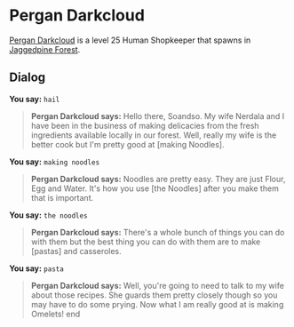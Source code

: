 # Pergan Darkcloud



[Pergan Darkcloud](/npc/181179) is a level 25 Human Shopkeeper that spawns in [Jaggedpine Forest](/zone/181).



## Dialog

**You say:** `hail`



>**Pergan Darkcloud says:** Hello there, Soandso. My wife Nerdala and I have been in the business of making delicacies from the fresh ingredients available locally in our forest. Well, really my wife is the better cook but I'm pretty good at [making Noodles].

**You say:** `making noodles`



>**Pergan Darkcloud says:** Noodles are pretty easy. They are just Flour, Egg and Water. It's how you use [the Noodles] after you make them that is important.

**You say:** `the noodles`



>**Pergan Darkcloud says:** There's a whole bunch of things you can do with them but the best thing you can do with them are to make [pastas] and casseroles.

**You say:** `pasta`



>**Pergan Darkcloud says:** Well, you're going to need to talk to my wife about those recipes. She guards them pretty closely though so you may have to do some prying. Now what I am really good at is making Omelets!
end